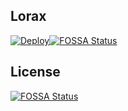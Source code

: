 ## Lorax

[![Deploy](https://www.herokucdn.com/deploy/button.svg)](https://heroku.com/deploy?template=https://github.com/theh2so4/Lorax)[![FOSSA Status](https://app.fossa.com/api/projects/git%2Bgithub.com%2Ftheh2so4%2FLorax.svg?type=shield)](https://app.fossa.com/projects/git%2Bgithub.com%2Ftheh2so4%2FLorax?ref=badge_shield)


## License
[![FOSSA Status](https://app.fossa.com/api/projects/git%2Bgithub.com%2Ftheh2so4%2FLorax.svg?type=large)](https://app.fossa.com/projects/git%2Bgithub.com%2Ftheh2so4%2FLorax?ref=badge_large)